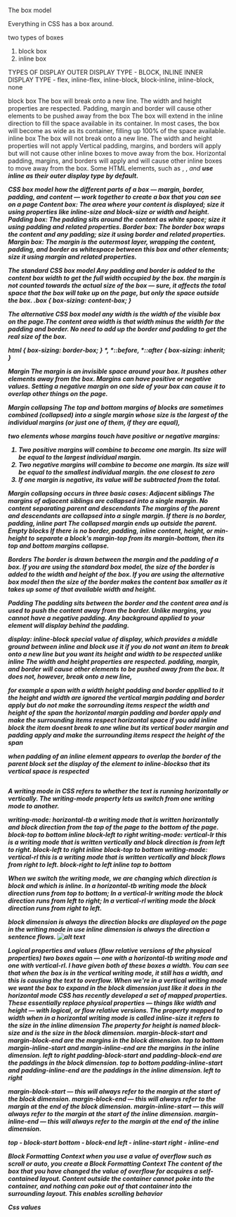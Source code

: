 The box model

Everything in CSS has a box around.

two types of boxes
1. block box
2. inline box

TYPES OF DISPLAY
OUTER DISPLAY TYPE - BLOCK, INLINE
INNER DISPLAY TYPE - flex, inline-flex, inline-block, block-inline, inline-block, none


block box
The box will break onto a new line.
The width and height properties are respected.
Padding, margin and border will cause other elements to be pushed away from the box
The box will extend in the inline direction to fill the space available in its container. In most cases, the box will become as wide as its container, filling up 100% of the space available.
inline box
The box will not break onto a new line.
The width and height properties will not apply
Vertical padding, margins, and borders will apply but will not cause other inline boxes to move away from the box.
Horizontal padding, margins, and borders will apply and will cause other inline boxes to move away from the box.
Some HTML elements, such as <a>, <span>, <em> and <strong> use inline as their outer display type by default.

CSS box model
how the different parts of a box — margin, border, padding, and content — work together to create a box that you can see on a page
Content box: The area where your content is displayed; size it using properties like inline-size and block-size or width and height.
Padding box: The padding sits around the content as white space; size it using padding and related properties.
Border box: The border box wraps the content and any padding; size it using border and related properties.
Margin box: The margin is the outermost layer, wrapping the content, padding, and border as whitespace between this box and other elements; size it using margin and related properties.


The standard CSS box model
Any padding and border is added to the content box width to get the full width occupied by the box.
the margin is not counted towards the actual size of the box — sure, it affects the total space that the box will take up on the page, but only the space outside the box.
.box {
  box-sizing: content-box;
}

The alternative CSS box model
 any width is the width of the visible box on the page.The content area width is that width minus the width for the padding and border.
 No need to add up the border and padding to get the real size of the box.


html {
  box-sizing: border-box;
}
*, *::before, *::after {
  box-sizing: inherit;
}



Margin
The margin is an invisible space around your box. It pushes other elements away from the box.
Margins can have positive or negative values. Setting a negative margin on one side of your box can cause it to overlap other things on the page.

Margin collapsing
The top and bottom margins of blocks are sometimes combined (collapsed) into a single margin whose size is the largest of the individual margins (or just one of them, if they are equal), 


 two elements whose margins touch have positive or negative margins:
 1. Two positive margins will combine to become one margin. Its size will be equal to the largest individual margin.
  2. Two negative margins will combine to become one margin. Its size will be equal to the smallest individual margin. the one closest to zero
  3. If one margin is negative, its value will be subtracted from the total.


Margin collapsing occurs in three basic cases:
  Adjacent siblings
    The margins of adjacent siblings are collapsed into a single margin.
  No content separating parent and descendants
    The margins of the parent and descendants are collapsed into a single margin.
    If there is no border, padding, inline part The collapsed margin ends up outside the parent.
  Empty blocks
  If there is no border, padding, inline content, height, or min-height to separate a block's margin-top from its margin-bottom, then its top and bottom margins collapse.




Borders
The border is drawn between the margin and the padding of a box. If you are using the standard box model, the size of the border is added to the width and height of the box. If you are using the alternative box model then the size of the border makes the content box smaller as it takes up some of that available width and height.





Padding
The padding sits between the border and the content area and is used to push the content away from the border. Unlike margins, you cannot have a negative padding. Any background applied to your element will display behind the padding.


display: inline-block
 special value of display, which provides a middle ground between inline and block
 use it if you do not want an item to break onto a new line but you want its height and width to be respected
 unlike inline
 The width and height properties are respected.
  padding, margin, and border will cause other elements to be pushed away from the box.
  It does not, however, break onto a new line,

  for example a span with a width height padding and border appllied to it
  the height and width are ignored
  the vertical margin padding and border apply but do not make the sorrounding items respect the width and height of the span
  the horizontal margin padding and border apply and make the surrounding items respect horizontal space
  if you add inline block the item doesnt break to ane wline but its vertical boder margin and padding apply and make the surrounding items respect the height of the span

  when padding of an inline element appears to overlap the border of the parent block set the display of the element to inline-blockso that its vertical space is respected

  <img  href="https://developer.mozilla.org/en-US/docs/Learn/CSS/Building_blocks/The_box_model/box-model-devtools.png"/>


  A writing mode in CSS refers to whether the text is running horizontally or vertically. The writing-mode  property lets us switch from one writing mode to another.

  writing-mode: horizontal-tb
  a writing mode that is written horizontally and block direction from the top of the page to the bottom of the page. 
  block-top to bottom inline block-left to right
  writing-mode: vertical-lr
  this is a writing mode that is written vertically and block direction is from left to right. 
  block-left to right inline block-top to bottom
  writing-mode: vertical-rl
 this is a writing mode that is written vertically and  block flows from right to left.
 block-right to left inline top to bottom



When we switch the writing mode, we are changing which direction is block and which is inline.
In a horizontal-tb writing mode the block direction runs from top to bottom;
In a vertical-lr writing mode the block direction runs from left to right;
In a vertical-rl writing mode the block direction runs from right to left.

block dimension is always the direction blocks are displayed on the page in the writing mode in use
inline dimension is always the direction a sentence flows.
    ![alt text](https://developer.mozilla.org/en-US/docs/Learn/CSS/Building_blocks/Handling_different_text_directions/horizontal-tb.png)

Logical properties and values (flow relative versions of the physical properties)
two boxes again — one with a horizontal-tb writing mode and one with vertical-rl. I have given both of these boxes a width. You can see that when the box is in the vertical writing mode, it still has a width, and this is causing the text to overflow.
When we're in a vertical writing mode we want the box to expand in the block dimension just like it does in the horizontal mode
CSS has recently developed a set of mapped properties. These essentially replace physical properties — things like width and height — with logical, or flow relative versions.
The property mapped to width when in a horizontal writing mode is called inline-size  it refers to the size in the inline dimension
The property for height is named block-size and is the size in the block dimension.
margin-block-start and margin-block-end are the margins in the block dimension. top to bottom
margin-inline-start and margin-inline-end are the margins in the inline dimension. left to right
padding-block-start and padding-block-end are the paddings in the block dimension. top to bottom
padding-inline-start and padding-inline-end are the paddings in the inline dimension. left to right

margin-block-start — this will always refer to the margin at the start of the block dimension.
margin-block-end — this will always refer to the margin at the end of the block dimension.
margin-inline-start — this will always refer to the margin at the start of the inline dimension.
margin-inline-end — this will always refer to the margin at the end of the inline dimension.

top - block-start
bottom - block-end
left - inline-start
right - inline-end


Block Formatting Context
when you use a value of overflow such as scroll or auto, you create a Block Formatting Context
 The content of the box that you have changed the value of overflow for acquires a self-contained layout. Content outside the container cannot poke into the container, and nothing can poke out of that container into the surrounding layout. This enables scrolling behavior


Css values

